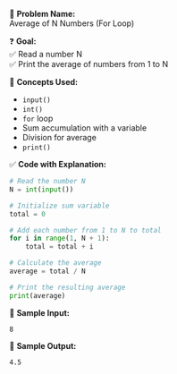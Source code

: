 🧩 **Problem Name:**  
Average of N Numbers (For Loop)

❓ **Goal:**  
✅ Read a number N  
✅ Print the average of numbers from 1 to N

🧠 **Concepts Used:**

- `input()`
- `int()`
- `for` loop
- Sum accumulation with a variable
- Division for average
- `print()`

✅ **Code with Explanation:**

```python
# Read the number N
N = int(input())

# Initialize sum variable
total = 0

# Add each number from 1 to N to total
for i in range(1, N + 1):
    total = total + i

# Calculate the average
average = total / N

# Print the resulting average
print(average)
```

🧪 **Sample Input:**

```
8
```

🧾 **Sample Output:**

```
4.5
```
